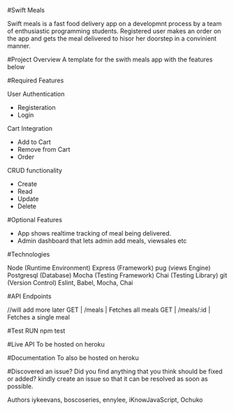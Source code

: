 #Swift Meals

Swift meals is a fast food delivery app on a developmnt process by a team of enthusiastic programming students. Registered user makes an order on the app and gets the meal delivered to hisor her doorstep in a convinient manner.

#Project Overview
A template for the swith meals app with the features below

#Required Features

User Authentication
- Registeration
- Login

Cart Integration
- Add to Cart
- Remove from Cart
- Order

CRUD functionality
- Create
- Read
- Update
- Delete

#Optional Features
- App shows realtime tracking of meal being delivered.
- Admin dashboard that lets admin add meals, viewsales etc

#Technologies

Node (Runtime Environment)
Express (Framework)
pug (views Engine)
Postgresql (Database)
Mocha (Testing Framework)
Chai (Testing Library)
git (Version Control)
Eslint, Babel, Mocha, Chai

#API Endpoints

//will add more later
GET | /meals | Fetches all meals
GET | /meals/:id | Fetches a single meal

#Test
RUN npm test

#Live API
To be hosted on heroku

#Documentation
To also be hosted on heroku

#Discovered an issue?
Did you find anything that you think should be fixed or added? kindly create an issue so that it can be resolved as soon as possible.

Authors
iykeevans, boscoseries, ennylee, iKnowJavaScript, Ochuko
